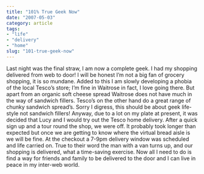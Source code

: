 ```yaml
---
title: "101% True Geek Now"
date: "2007-05-03"
category: article
tags:
- "life"
- "delivery"
- "home"
slug: "101-true-geek-now"
---
```


Last night was the final straw, I am now a complete geek. I had my shopping delivered from web to door! I will be honest I’m not a big fan of grocery shopping, it is so mundane. Added to this I am slowly developing a phobia of the local Tesco’s store; I’m fine in Waitrose in fact, I love going there. But apart from an organic soft cheese spread Waitrose does not have much in the way of sandwich fillers. Tesco’s on the other hand do a great range of chunky sandwich spread’s. Sorry I digress, this should be about geek life-style not sandwich fillers! Anyway, due to a lot on my plate at present, it was decided that Lucy and I would try out the Tesco home delivery. After a quick sign up and a tour round the shop, we were off. It probably took longer than expected but once we are getting to know where the virtual bread aisle is we will be fine. At the checkout a 7-9pm delivery window was scheduled and life carried on. True to their word the man with a van turns up, and our shopping is delivered, what a time-saving exercise. Now all I need to do is find a way for friends and family to be delivered to the door and I can live in peace in my inter-web world.
